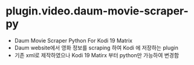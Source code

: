 # plugin.video.daum-movie-scraper-py

* Daum Movie Scraper Python For Kodi 19 Matrix 
* Daum website에서 영화 정보를 scraping 하여 Kodi 에 저장하는 plugin
* 기존 xml로 제작하였으나 Kodi 19 Matirx 부터 python만 가능하여 변경함

